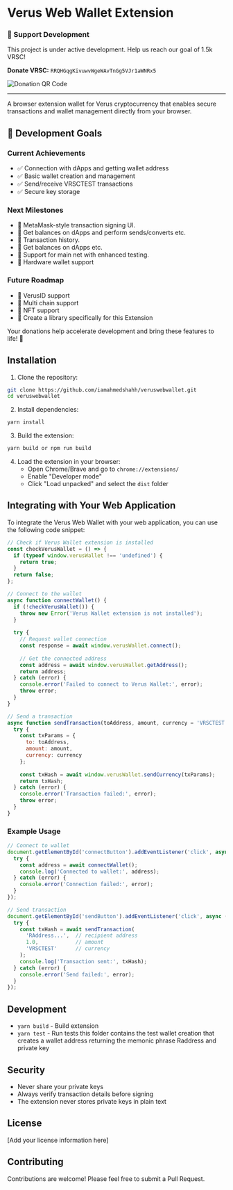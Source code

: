 # Verus Web Wallet Extension

### 🚀 Support Development
This project is under active development. Help us reach our goal of 1.5k VRSC!

**Donate VRSC:** `RRQHGqgKivuwvWgeWAvTnGg5VJr1aWNRx5`

![Donation QR Code](https://api.qrserver.com/v1/create-qr-code/?size=150x150&data=RRQHGqgKivuwvWgeWAvTnGg5VJr1aWNRx5)

---

A browser extension wallet for Verus cryptocurrency that enables secure transactions and wallet management directly from your browser.

## 🎯 Development Goals

### Current Achievements

- ✅ Connection with dApps and getting wallet address
- ✅ Basic wallet creation and management
- ✅ Send/receive VRSCTEST transactions
- ✅ Secure key storage


### Next Milestones
- 🔄 MetaMask-style transaction signing UI.
- 🔄 Get balances on dApps and perform sends/converts etc.
- 🔄 Transaction history.
- 🔄 Get balances on dApps etc.
- 🔄 Support for main net with enhanced testing.
- 🔄 Hardware wallet support

### Future Roadmap
- 📍 VerusID support
- 📍 Multi chain support
- 📍 NFT support
- 📍 Create a library specifically for this Extension

Your donations help accelerate development and bring these features to life! 🚀


## Installation

1. Clone the repository:
```bash
git clone https://github.com/iamahmedshahh/veruswebwallet.git
cd veruswebwallet
```

2. Install dependencies:
```bash
yarn install
```

3. Build the extension:
```bash
yarn build or npm run build
```

4. Load the extension in your browser:
   - Open Chrome/Brave and go to `chrome://extensions/`
   - Enable "Developer mode"
   - Click "Load unpacked" and select the `dist` folder

## Integrating with Your Web Application

To integrate the Verus Web Wallet with your web application, you can use the following code snippet:

```javascript
// Check if Verus Wallet extension is installed
const checkVerusWallet = () => {
  if (typeof window.verusWallet !== 'undefined') {
    return true;
  }
  return false;
};

// Connect to the wallet
async function connectWallet() {
  if (!checkVerusWallet()) {
    throw new Error('Verus Wallet extension is not installed');
  }
  
  try {
    // Request wallet connection
    const response = await window.verusWallet.connect();
    
    // Get the connected address
    const address = await window.verusWallet.getAddress();
    return address;
  } catch (error) {
    console.error('Failed to connect to Verus Wallet:', error);
    throw error;
  }
}

// Send a transaction
async function sendTransaction(toAddress, amount, currency = 'VRSCTEST') {
  try {
    const txParams = {
      to: toAddress,
      amount: amount,
      currency: currency
    };
    
    const txHash = await window.verusWallet.sendCurrency(txParams);
    return txHash;
  } catch (error) {
    console.error('Transaction failed:', error);
    throw error;
  }
}
```

### Example Usage

```javascript
// Connect to wallet
document.getElementById('connectButton').addEventListener('click', async () => {
  try {
    const address = await connectWallet();
    console.log('Connected to wallet:', address);
  } catch (error) {
    console.error('Connection failed:', error);
  }
});

// Send transaction
document.getElementById('sendButton').addEventListener('click', async () => {
  try {
    const txHash = await sendTransaction(
      'RAddress...',  // recipient address
      1.0,            // amount
      'VRSCTEST'      // currency
    );
    console.log('Transaction sent:', txHash);
  } catch (error) {
    console.error('Send failed:', error);
  }
});
```

## Development

- `yarn build` - Build extension
- `yarn test` - Run tests this folder contains the test wallet creation that creates a wallet address returning the memonic phrase Raddress and private key

## Security

- Never share your private keys
- Always verify transaction details before signing
- The extension never stores private keys in plain text

## License

[Add your license information here]

## Contributing

Contributions are welcome! Please feel free to submit a Pull Request.
